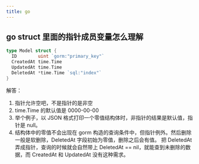 ```yaml
---
title: go
---
```


## go struct 里面的指针成员变量怎么理解

``` Go
type Model struct {
  ID        uint `gorm:"primary_key"`
  CreatedAt time.Time
  UpdatedAt time.Time
  DeletedAt *time.Time `sql:"index"`
}
```

解答：

1) 指针允许空吧，不是指针的是非空
2) time.Time 的默认值是 0000-00-00
3) 举个例子，以 JSON 格式打印一个零值结构体时，非指针的结果是默认值，指针是 null。
4) 结构体中的零值不会出现在 gorm 构造的查询条件中，但指针例外。然后删除一般是软删除，DeletedAt 字段初始为零值，删除之后会有值。
    把 DeletedAt 弄成指针，查询的时候就会自然带上 DeletedAt == nil，就能查到未删除的数据，而 CreatedAt 和 UpdatedAt 没有这种需求。
